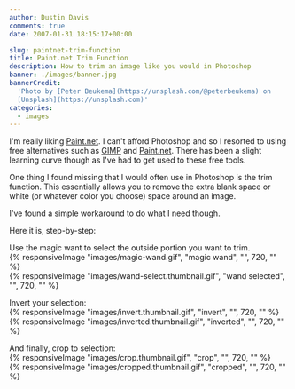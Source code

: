 ```yaml
---
author: Dustin Davis
comments: true
date: 2007-01-31 18:15:17+00:00

slug: paintnet-trim-function
title: Paint.net Trim Function
description: How to trim an image like you would in Photoshop
banner: ./images/banner.jpg
bannerCredit:
  'Photo by [Peter Beukema](https://unsplash.com/@peterbeukema) on
  [Unsplash](https://unsplash.com)'
categories:
  - images
---
```


I'm really liking [Paint.net](http://www.getpaint.net). I can't afford Photoshop
and so I resorted to using free alternatives such as
[GIMP](http://www.gimp.org/windows/) and [Paint.net](http://www.getpaint.net).
There has been a slight learning curve though as I've had to get used to these
free tools.

One thing I found missing that I would often use in Photoshop is the trim
function. This essentially allows you to remove the extra blank space or white
(or whatever color you choose) space around an image.

I've found a simple workaround to do what I need though.

Here it is, step-by-step:

Use the magic want to select the outside portion you want to trim.  
{% responsiveImage "images/magic-wand.gif", "magic wand", "", 720, "" %}  
{% responsiveImage "images/wand-select.thumbnail.gif", "wand selected", "", 720, "" %}

Invert your selection:  
{% responsiveImage "images/invert.thumbnail.gif", "invert", "", 720, "" %}  
{% responsiveImage "images/inverted.thumbnail.gif", "inverted", "", 720, "" %}

And finally, crop to selection:  
{% responsiveImage "images/crop.thumbnail.gif", "crop", "", 720, "" %}  
{% responsiveImage "images/cropped.thumbnail.gif", "cropped", "", 720, "" %}
